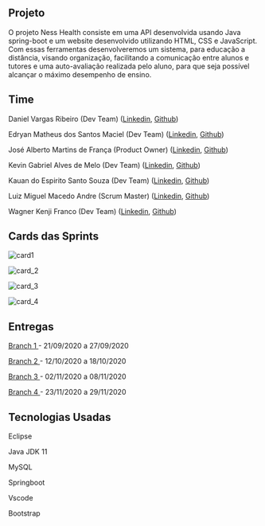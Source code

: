 
## Projeto

O projeto Ness Health consiste em uma API desenvolvida usando Java spring-boot e um website desenvolvido utilizando HTML, CSS e JavaScript. Com essas ferramentas desenvolveremos um sistema, para educação a distância, visando organização, facilitando a comunicação entre alunos e tutores e uma auto-avaliação realizada pelo aluno, para que seja possível alcançar o máximo desempenho de ensino.

## Time

Daniel Vargas Ribeiro (Dev Team)
([Linkedin](https://www.linkedin.com/in/daniel-vargas-8b806a184/),
[Github](https://github.com/DanVargaa))

Edryan Matheus dos Santos Maciel (Dev Team)
([Linkedin](https://www.linkedin.com/in/edryan-maciel-43538b198/),
[Github](https://github.com/edryan25))

José Alberto Martins de França  (Product Owner)
([Linkedin](https://www.linkedin.com/mwlite/in/jos%C3%A9-alberto-martins-de-fran%C3%A7a-041506170),
[Github](https://github.com/BettoFranca))

Kevin Gabriel Alves de Melo (Dev Team)
([Linkedin](https://www.linkedin.com/in/kevin-melo-1004/),
[Github](https://github.com/kevingabrielmelo))

Kauan do Espirito Santo Souza (Dev Team)
([Linkedin](https://www.linkedin.com/in/kauan-souza-284bb71b1/),
[Github](https://github.com/Kauiaiai))

Luiz Miguel Macedo Andre (Scrum Master)
([Linkedin](https://www.linkedin.com/in/luiz-miguel-475347193/),
[Github](https://github.com/Salitop))

Wagner Kenji Franco (Dev Team)
([Linkedin](https://www.linkedin.com/in/wagner-kenji-franco-kamoei-6883791b2/),
[Github](https://github.com/UmCaraDaNet))

## Cards das Sprints

![card1](https://github.com/kevingabrielmelo/nLearning-Team2/blob/master/readme-assets/Card_1.png)

![card_2](https://github.com/kevingabrielmelo/nLearning-Team2/blob/master/readme-assets/Card_2.png)

![card_3](https://github.com/kevingabrielmelo/nLearning-Team2/blob/master/readme-assets/Card_3.png)

![card_4](https://github.com/kevingabrielmelo/nLearning-Team2/blob/master/readme-assets/Card_4.png)

## Entregas

<a href='https://github.com/kevingabrielmelo/nLearning-Team2/tree/sprint_1'> Branch 1 </a>-
21/09/2020 a 27/09/2020

<a href='https://github.com/kevingabrielmelo/nLearning-Team2/tree/sprint_2'> Branch 2 </a>-
12/10/2020 a 18/10/2020	


<a href='https://github.com/kevingabrielmelo/nLearning-Team2/tree/sprint_3'> Branch 3 </a>- 
02/11/2020 a 08/11/2020	


<a href='https://github.com/kevingabrielmelo/nLearning-Team2/tree/sprint_4'> Branch 4 </a>-
23/11/2020 a 29/11/2020

## Tecnologias Usadas

Eclipse

Java JDK 11

MySQL

Springboot

Vscode

Bootstrap
